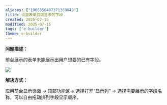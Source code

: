 ```yaml
---
aliases: ["1966856407371360049"]
title: 设置表单前端显示列字段
created: 2025-07-15
modified: 2025-07-15
tags: ['e-builder']
theme: e-builder
---
```


**问题描述：**

前台展示的表单未能展示出用户想要的已有字段。

![](https://myhelpdoc.oss-cn-heyuan.aliyuncs.com/mdimages/3821b314fffd1e38bb9fc8c7981378b8.jpg)

**解决方式：**

应用前台显示页面 → 顶部功能区→ 选择打开“显示列” → 选择需要展示的字段名称，可以自由拖动排列字段显示顺序。

